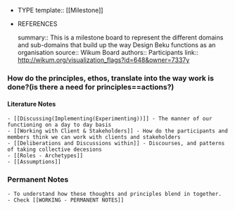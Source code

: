 - TYPE
  template:: [[Milestone]]
- REFERENCES
  
  summary:: This is a milestone board to represent the different domains and sub-domains that build up the way Design Beku functions as an organisation
  source:: Wikum Board
  authors:: Participants
  link:: http://wikum.org/visualization_flags?id=648&owner=7337y
### How do the principles, ethos, translate into the way work is done?(**is there a need for principles==actions?**)
#### Literature Notes
	- [[Discussing(Implementing(Experimenting))]] - The manner of our functioning on a day to day basis
	- [[Working with Client & Stakeholders]] - How do the participants and members think we can work with clients and stakeholders
	- [[Deliberations and Discussions within]] - Discourses, and patterns of taking collective decesions
	- [[Roles - Archetypes]]
	- [[Assumptions]]
### Permanent Notes
	- To understand how these thoughts and principles blend in together.
	- Check [[WORKING - PERMANENT NOTES]]